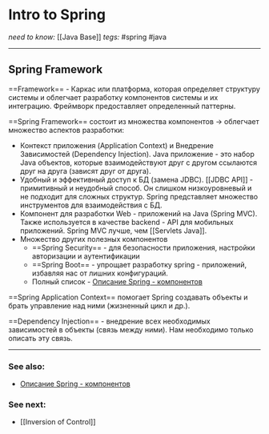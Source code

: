 # Intro to Spring

*need to know:* [[Java Base]]
*tegs:* #spring #java 

---
## Spring Framework

==Framework== - Каркас или платформа, которая определяет структуру системы и облегчает разработку компонентов системы и их интеграцию. Фреймворк предоставляет определенный паттерны.

==Spring Framework== состоит из множества компонентов -> облегчает множество аспектов разработки:
- Контекст приложения (Application Context) и Внедрение Зависимостей (Dependency Injection). Java приложение - это набор Java объектов, которые взаимодействуют друг с другом ссылаются друг на друга (зависят друг от друга).
- Удобный и эффективный доступ к БД (замена JDBC). [[JDBC API]] - примитивный и неудобный способ. Он слишком низкоуровневый и не подходит для сложных структур. Spring представляет множество инструментов для взаимодействия с БД.
- Компонент для разработки Web - приложений на Java (Spring MVC). Также используется в качестве backend - API для мобильных приложений. Spring MVC лучше, чем [[Servlets Java]].
- Множество других полезных компонентов
	- ==Spring Security== - для безопасности приложения, настройки авторизации и аутентификации
	- ==Spring Boot== - упрощает разработку spring - приложений, избавляя нас от лишних конфигураций.
	- Полный список - [Описание Spring - компонентов](https://spring.io/projects)

==Spring Application Context== помогает Spring создавать объекты и брать управление над ними (жизненный цикл и др.).

==Dependency Injection== - внедрение всех необходимых зависимостей в объекты (связь между ними). Нам необходимо только описать эту связь.

---
### See also:
- [Описание Spring - компонентов](https://spring.io/projects)

### See next:
- [[Inversion of Control]]

